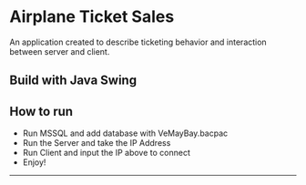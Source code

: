 # Airplane Ticket Sales
An application created to describe ticketing behavior and interaction between server and client.
## Build with Java Swing
## How to run 
* Run MSSQL and add database with VeMayBay.bacpac
* Run the Server and take the IP Address
* Run Client and input the IP above to connect
* Enjoy!
---
